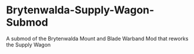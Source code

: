 # Brytenwalda-Supply-Wagon-Submod
A submod of the Brytenwalda Mount and Blade Warband Mod that reworks the Supply Wagon 
